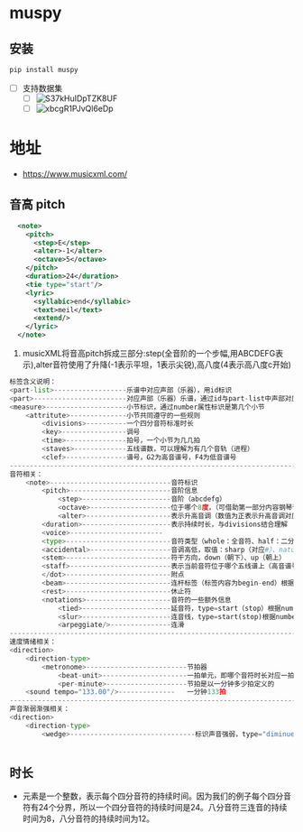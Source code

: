 # muspy
## 安装
```py
pip install muspy
```

* [ ] 支持数据集
    * [ ] ![S37kHuIDpTZK8UF](https://i.loli.net/2021/08/23/S37kHuIDpTZK8UF.jpg)
    * [ ] ![xbcgR1PJvQl6eDp](https://i.loli.net/2021/08/23/xbcgR1PJvQl6eDp.jpg)

# 地址
- https://www.musicxml.com/
## 音高 pitch
```xml
  <note>
    <pitch>
      <step>E</step>
      <alter>-1</alter>
      <octave>5</octave>
    </pitch>
    <duration>24</duration>
    <tie type="start"/>
    <lyric>
      <syllabic>end</syllabic>
      <text>meil</text>
      <extend/>
    </lyric>
  </note>
```
1. musicXML将音高pitch拆成三部分:step(全音阶的一个步幅,用ABCDEFG表示),alter音符使用了升降(-1表示平坦，1表示尖锐),高八度(4表示高八度c开始)
```py
标签含义说明：
<part-list>------------------乐谱中对应声部（乐器），用id标识
<part>-----------------------对应声部（乐器）乐谱，通过id与part-list中声部对应
<measure>--------------------小节标识，通过number属性标识是第几个小节
	<attritute>--------------小节共同遵守的一些规则
		<divisions>----------一个四分音符标准时长
		<key>----------------调号
		<time>---------------拍号，一个小节为几几拍
		<staves>-------------五线谱数，可以理解为有几个音轨（进程）
		<clef>---------------谱号，G2为高音谱号，F4为低音谱号
---------------------------------------------------------------------------------------------------------------------------
音符相关：
	<note>------------------------------音符标识
		<pitch>-------------------------音阶信息
			<step>----------------------音阶（abcdefg）
            <octave>--------------------位于哪个8度，（可借助第一部分内容钢琴音阶划分内容理解）
      		<alter>---------------------表示升高音调（数值为正表示升高音调对应#，数值为负表示降低音调对应b）
		<duration>----------------------表示持续时长，与divisions结合理解
		<voice>-----------------------
		<type>--------------------------音符类型（whole：全音符、half：二分音符、quarter：四分音符、eighth：8分音符、16th：16分音符）
		<accidental>--------------------音调高低，取值：sharp（对应#）、natural（还原，之前升调或降调，还原为不升（降）的调）、flat（对应b）
		<stem>--------------------------符干方向，down（朝下）、up（朝上）
		<staff>-------------------------表示当前音符位于哪个五线谱上（高音谱号or低音谱号）
		</dot>--------------------------附点
		<beam>--------------------------连杆标签（标签内容为begin-end）根据number确定一个连杆
		<rest>--------------------------休止符
		<notations>---------------------音符的一些额外信息
			<tied>----------------------延音符，type=start（stop）根据number确定一个延音线
			<slur>----------------------连音线，type=start(stop)根据number确定一个连音线
			<arpeggiate/>---------------连滑
---------------------------------------------------------------------------------------------------------------------------
速度情绪相关：
<direction>
	<direction-type>
		<metronome>-------------------------节拍器
			<beat-unit>---------------------一拍单元，即哪个音符时长对应一拍
			<per-minute>--------------------节拍是以一分钟多少拍定义的
	<sound tempo="133.00"/>--------------	一分钟133拍
---------------------------------------------------------------------------------------------------------------------------
声音渐弱渐强相关：
<direction>
	<direction-type>
		<wedge>-------------------------------标识声音强弱，type="diminuendo"（声音渐弱)或者type="crescendo"(声音渐强)type=stop（声音渐弱（强）停止）type="diminuendo"（"crescendo"）与 type=stop搭配使用
										   

```
## 时长
- <duration>元素是一个整数，表示每个四分音符的持续时间。因为我们的例子每个四分音符有24个分界，所以一个四分音符的持续时间是24。八分音符三连音的持续时间为8，八分音符的持续时间为12。
